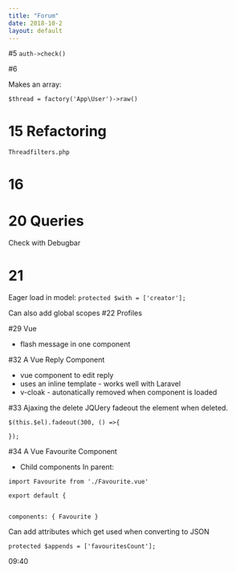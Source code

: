 ```yaml
---
title: "Forum"
date: 2018-10-2
layout: default
---
```


#5
```auth->check()```

#6 

Makes an array:

```
$thread = factory('App\User')->raw()
```

# 15 Refactoring

```Threadfilters.php```


# 16

# 20 Queries
Check with Debugbar

# 21
Eager load in model:
```protected $with = ['creator'];```

Can also add global scopes
#22 Profiles


#29 Vue
* flash message in one component

#32 A Vue Reply Component

* vue component to edit reply
* uses an inline template  - works well with Laravel
* v-cloak - autonatically removed when component is loaded

#33 Ajaxing the delete
JQUery fadeout the element when deleted.

```
$(this.$el).fadeout(300, () =>{

});
```
#34 A Vue Favourite Component

* Child components
In parent:

```
import Favourite from './Favourite.vue'

export default {


components: { Favourite }

```
Can add attributes which get used when converting to JSON

```
protected $appends = ['favouritesCount'];
```

09:40





